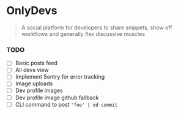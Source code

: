 # OnlyDevs

> A social platform for developers to share snippets, show off workflows and generally flex discussive muscles

### TODO

- [ ] Basic posts feed
- [ ] All devs view
- [ ] Implement Sentry for error tracking
- [ ] Image uploads
- [ ] Dev profile images
- [ ] Dev profile image github fallback
- [ ] CLI command to post `'foo' | od commit`